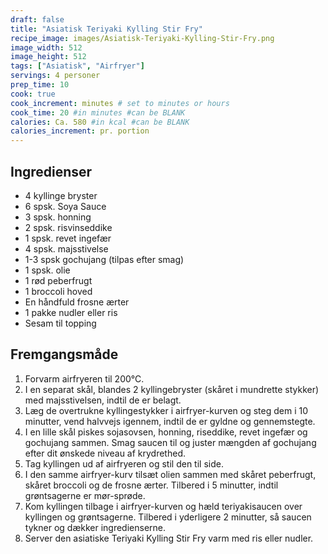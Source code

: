 ```yaml
---
draft: false
title: "Asiatisk Teriyaki Kylling Stir Fry"
recipe_image: images/Asiatisk-Teriyaki-Kylling-Stir-Fry.png
image_width: 512
image_height: 512
tags: ["Asiatisk", "Airfryer"]
servings: 4 personer
prep_time: 10
cook: true 
cook_increment: minutes # set to minutes or hours
cook_time: 20 #in minutes #can be BLANK
calories: Ca. 580 #in kcal #can be BLANK
calories_increment: pr. portion
---
```


## Ingredienser

- 4 kyllinge bryster
- 6 spsk. Soya Sauce
- 3 spsk. honning
- 2 spsk. risvinseddike
- 1 spsk. revet ingefær
- 4 spsk. majsstivelse
- 1-3 spsk gochujang (tilpas efter smag)
- 1 spsk. olie
- 1 rød peberfrugt
- 1 broccoli hoved
- En håndfuld frosne ærter
- 1 pakke nudler eller ris
- Sesam til topping

## Fremgangsmåde

1. Forvarm airfryeren til 200°C.
2. I en separat skål, blandes 2 kyllingebryster (skåret i mundrette stykker) med majsstivelsen, indtil de er belagt.
3. Læg de overtrukne kyllingestykker i airfryer-kurven og steg dem i 10 minutter, vend halvvejs igennem, indtil de er gyldne og gennemstegte.
4. I en lille skål piskes sojasovsen, honning, riseddike, revet ingefær og gochujang sammen. Smag saucen til og juster mængden af gochujang efter dit ønskede niveau af krydrethed.
5. Tag kyllingen ud af airfryeren og stil den til side.
6. I den samme airfryer-kurv tilsæt olien sammen med skåret peberfrugt, skåret broccoli og de frosne ærter. Tilbered i 5 minutter, indtil grøntsagerne er mør-sprøde.
7. Kom kyllingen tilbage i airfryer-kurven og hæld teriyakisaucen over kyllingen og grøntsagerne. Tilbered i yderligere 2 minutter, så saucen tykner og dækker ingredienserne.
8. Server den asiatiske Teriyaki Kylling Stir Fry varm med ris eller nudler.
